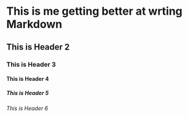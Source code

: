 # This is me getting better at wrting Markdown 
## This is Header 2
### This is Header 3
#### This is Header 4
##### This is Header 5
###### This is Header 6

